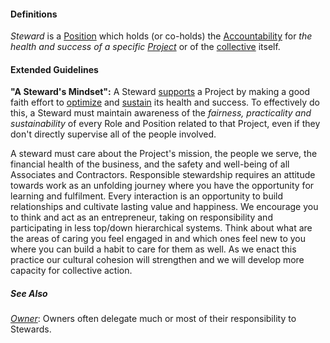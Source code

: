 #### Definitions

*Steward* is a [Position](https://github.com/gcassel/Modular-Organizing-Terminology/blob/JOBranch/terms/position.md) which holds (or co-holds) the [Accountability](https://github.com/gcassel/Modular-Organizing-Terminology/blob/JOBranch/terms/accountability.md) for *the health and success of a specific [Project](https://github.com/gcassel/Modular-Organization-Terminology/blob/JOBranch/terms/project.md)* or of the [collective](https://github.com/gcassel/Modular-Organizing-Terminology/blob/JOBranch/terms/collective.md) itself.  

#### Extended Guidelines

**"A Steward's Mindset":** A Steward [supports](https://github.com/gcassel/Modular-Organization-Terminology/blob/master/terms/support.md) a Project by making a good faith effort to [optimize](https://github.com/gcassel/Modular-Organization-Terminology/blob/master/terms/optimize.md) and [sustain](https://github.com/gcassel/Modular-Organization-Terminology/blob/master/terms/sustain.md) its health and success.  To effectively do this, a Steward must maintain awareness of the *fairness, practicality and sustainability* of every Role and Position related to that Project, even if they don't directly supervise all of the people involved.

A steward must care about the Project's mission, the people we serve, the financial health of the business, and the safety and well-being of all Associates and Contractors.  Responsible stewardship requires an attitude towards work as an unfolding journey where you have the opportunity for learning and fulfilment. Every interaction is an opportunity to build relationships and cultivate lasting value and happiness. We encourage you to think and act as an entrepreneur, taking on responsibility and participating in less top/down hierarchical systems. Think about what are the areas of caring you feel engaged in and which ones feel new to you where you can build a habit to care for them as well. As we enact this practice our cultural cohesion will strengthen and we will develop more capacity for collective action. 

##### See Also

*[Owner](https://github.com/gcassel/Modular-Organizing-Terminology/blob/JOBranch/terms/owner.md)*:  Owners often delegate much or most of their responsibility to Stewards.
